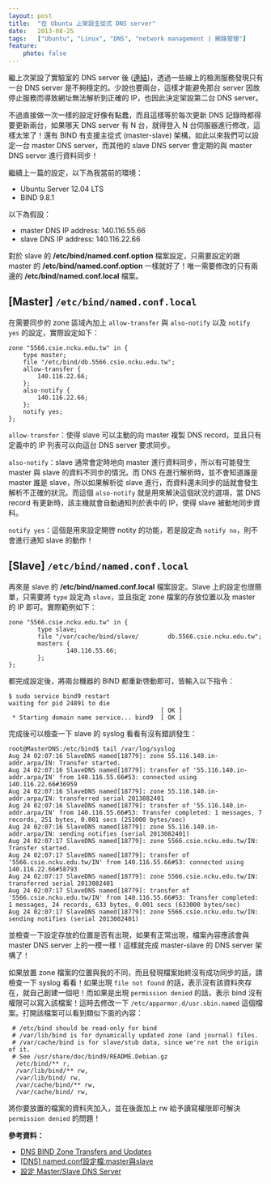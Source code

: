 ```yaml
---
layout: post
title:  "在 Ubuntu 上架設主從式 DNS server"
date:   2013-08-25
tags:   ["Ubuntu", "Linux", "DNS", "network management | 網路管理"]
feature:
    photo: false
---
```


繼上次架設了實驗室的 DNS server 後 ([連結](http://blog.kuoe0.tw/posts/2013/08/11/install-dns-server-on-ubuntu
))，透過一些線上的檢測服務發現只有一台 DNS server 是不夠穩定的。少說也要兩台，這樣才能避免那台 server 因故停止服務而導致網址無法解析到正確的 IP，也因此決定架設第二台 DNS server。

不過直接做一次一樣的設定好像有點蠢，而且這樣等於每次更新 DNS 記錄時都得要更新兩台，如果哪天 DNS server 有 N 台，就得登入 N 台伺服器進行修改，這樣太笨了！還有 BIND 有支援主從式 (master-slave) 架構，如此以來我們可以設定一台 master DNS server，而其他的 slave DNS server 會定期的與 master DNS server 進行資料同步！

繼續上一篇的設定，以下為我當前的環境：

- Ubuntu Server 12.04 LTS
- BIND 9.8.1

以下為假設：

- master DNS IP address: 140.116.55.66
- slave DNS IP address: 140.116.22.66

對於 slave 的 **/etc/bind/named.conf.option** 檔案設定，只需要設定的跟 master 的 **/etc/bind/named.conf.option** 一樣就好了！唯一需要修改的只有兩邊的 **/etc/bind/named.conf.local** 檔案。

## [Master] `/etc/bind/named.conf.local`

在需要同步的 zone 區域內加上 `allow-transfer` 與 `also-notify` 以及 `notify yes` 的設定，實際設定如下：

```
zone "5566.csie.ncku.edu.tw" in {
    type master;
    file "/etc/bind/db.5566.csie.ncku.edu.tw";
    allow-transfer {
        140.116.22.66;
    };
    also-notify {
        140.116.22.66;
    };
    notify yes;
};
```

`allow-transfer`：使得 slave 可以主動的向 master 複製 DNS record，並且只有定義中的 IP 列表可以向這台 DNS server 要求同步。

`also-notify`：slave 通常會定時地向 master 進行資料同步，所以有可能發生 master 與 slave 的資料不同步的情況。而 DNS 在進行解析時，並不會知道誰是 master 誰是 slave，所以如果解析從 slave 進行，而資料還未同步的話就會發生解析不正確的狀況。而這個 `also-notify` 就是用來解決這個狀況的選項，當 DNS record 有更新時，該主機就會自動通知列於表中的 IP，使得 slave 被動地同步資料。

`notify yes`：這個是用來設定開啓 notity 的功能，若是設定為 `notify no`，則不會進行通知 slave 的動作！

## [Slave] `/etc/bind/named.conf.local`

再來是 slave 的 **/etc/bind/named.conf.local** 檔案設定。Slave 上的設定也很簡單，只需要將 `type` 設定為 `slave`，並且指定 zone 檔案的存放位置以及 master 的 IP 即可。實際範例如下：

```
zone "5566.csie.ncku.edu.tw" in {
        type slave;
        file "/var/cache/bind/slave/        db.5566.csie.ncku.edu.tw";
        masters {
                140.116.55.66;
        };
};
```

都完成設定後，將兩台機器的 BIND 都重新啓動即可，皆輸入以下指令：

```
$ sudo service bind9 restart
waiting for pid 24891 to die
                                          [ OK ]
 * Starting domain name service... bind9  [ OK ]
```

完成後可以檢查一下 slave 的 syslog 看看有沒有錯誤發生：

```
root@MasterDNS:/etc/bind$ tail /var/log/syslog
Aug 24 02:07:16 SlaveDNS named[18779]: zone 55.116.140.in-addr.arpa/IN: Transfer started.
Aug 24 02:07:16 SlaveDNS named[18779]: transfer of '55.116.140.in-addr.arpa/IN' from 140.116.55.66#53: connected using 140.116.22.66#36959
Aug 24 02:07:16 SlaveDNS named[18779]: zone 55.116.140.in-addr.arpa/IN: transferred serial 2013082401
Aug 24 02:07:16 SlaveDNS named[18779]: transfer of '55.116.140.in-addr.arpa/IN' from 140.116.55.66#53: Transfer completed: 1 messages, 7 records, 251 bytes, 0.001 secs (251000 bytes/sec)
Aug 24 02:07:16 SlaveDNS named[18779]: zone 55.116.140.in-addr.arpa/IN: sending notifies (serial 2013082401)
Aug 24 02:07:17 SlaveDNS named[18779]: zone 5566.csie.ncku.edu.tw/IN: Transfer started.
Aug 24 02:07:17 SlaveDNS named[18779]: transfer of '5566.csie.ncku.edu.tw/IN' from 140.116.55.66#53: connected using 140.116.22.66#58793
Aug 24 02:07:17 SlaveDNS named[18779]: zone 5566.csie.ncku.edu.tw/IN: transferred serial 2013082401
Aug 24 02:07:17 SlaveDNS named[18779]: transfer of '5566.csie.ncku.edu.tw/IN' from 140.116.55.66#53: Transfer completed: 1 messages, 24 records, 633 bytes, 0.001 secs (633000 bytes/sec)
Aug 24 02:07:17 SlaveDNS named[18779]: zone 5566.csie.ncku.edu.tw/IN: sending notifies (serial 2013082401)
```

並檢查一下設定存放的位置是否有出現，如果有正常出現，檔案內容應該會與 master DNS server 上的一模一樣！這樣就完成 master-slave 的 DNS server 架構了！

如果放置 zone 檔案的位置與我的不同，而且發現檔案始終沒有成功同步的話，請檢查一下 syslog 看看！如果出現 `file not found` 的話，表示沒有該資料夾存在，就自己創建一個吧！而如果是出現 `permission denied` 的話，表示 bind 沒有權限可以寫入該檔案！這時去修改一下 `/etc/apparmor.d/usr.sbin.named` 這個檔案。打開該檔案可以看到類似下面的內容：

```
 # /etc/bind should be read-only for bind
 # /var/lib/bind is for dynamically updated zone (and journal) files.
 # /var/cache/bind is for slave/stub data, since we're not the origin of it.
 # See /usr/share/doc/bind9/README.Debian.gz
  /etc/bind/** r,
  /var/lib/bind/** rw,
  /var/lib/bind/ rw,
  /var/cache/bind/** rw,
  /var/cache/bind/ rw,
```

將你要放置的檔案的資料夾加入，並在後面加上 rw 給予讀寫權限即可解決 `permission denied` 的問題！

**參考資料：**

- [DNS BIND Zone Transfers and Updates](http://www.zytrax.com/books/dns/ch7/xfer.html)
- [[DNS] named.conf設定檔:master與slave](http://www.ccy.twbbs.org/blog/?p=349)
- [設定 Master/Slave DNS Server](http://blog.roga.tw/2012/03/%E8%A8%AD%E5%AE%9A-masterslave-dns-server/)

